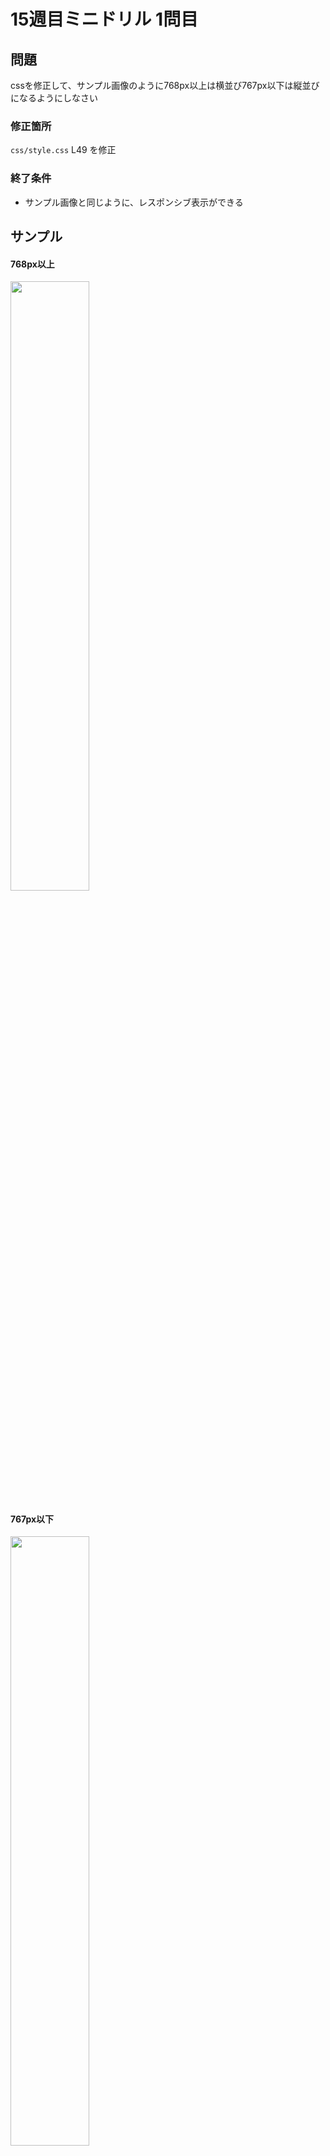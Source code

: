 # 15週目ミニドリル 1問目

## 問題

cssを修正して、サンプル画像のように768px以上は横並び767px以下は縦並びになるようにしなさい

### 修正箇所
`css/style.css`
L49 を修正

### 終了条件
- サンプル画像と同じように、レスポンシブ表示ができる

## サンプル

#### 768px以上
<img src="https://user-images.githubusercontent.com/79675344/183528549-8d21b11f-910b-418f-ad48-ce8d71efb1c8.png" width="50%" />

#### 767px以下
<img src="https://user-images.githubusercontent.com/79675344/183528544-941032f6-bb1e-4392-a0e8-52d25daf526f.png" width="50%" />
